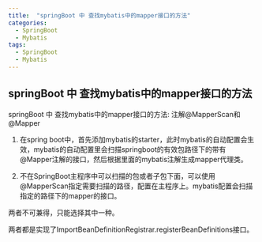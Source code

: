 ```yaml
---
title:  "springBoot 中 查找mybatis中的mapper接口的方法"
categories: 
  - SpringBoot
  - Mybatis
tags:
  - SpringBoot
  - Mybatis
---
```


## springBoot 中 查找mybatis中的mapper接口的方法

springBoot 中 查找mybatis中的mapper接口的方法: 注解@MapperScan和@Mapper

1. 在spring boot中，首先添加mybatis的starter，此时mybatis的自动配置会生效，mybatis的自动配置里会扫描springboot的有效包路径下的带有@Mapper注解的接口，然后根据里面的mybatis注解生成mapper代理类。

2. 不在SpringBoot主程序中可以扫描的包或者子包下面，可以使用@MapperScan指定需要扫描的路径，配置在主程序上。mybatis配置会扫描指定的路径下的mapper的接口。

两者不可兼得，只能选择其中一种。

两者都是实现了ImportBeanDefinitionRegistrar.registerBeanDefinitions接口。